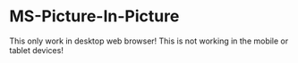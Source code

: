 # MS-Picture-In-Picture
This only work in desktop web browser! 
This is not working in the mobile or tablet devices!
